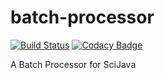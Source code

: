 # batch-processor
[![Build Status](https://github.com/scijava/batch-processor/actions/workflows/build-main.yml/badge.svg)](https://github.com/scijava/batch-processor/actions/workflows/build-main.yml)
[![Codacy Badge](https://api.codacy.com/project/badge/Grade/6315ca3348cf4d30820e84b1636470e9)](https://www.codacy.com/app/imagejan/batch-processor?utm_source=github.com&amp;utm_medium=referral&amp;utm_content=fmi-faim/batch-processor&amp;utm_campaign=Badge_Grade)

A Batch Processor for SciJava
